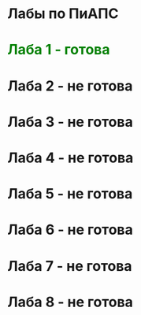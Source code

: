 # Лабы по ПиАПС
# <span style="color:green">Лаба 1 - готова</span>
# Лаба 2 - не готова
# Лаба 3 - не готова
# Лаба 4 - не готова
# Лаба 5 - не готова
# Лаба 6 - не готова
# Лаба 7 - не готова
# Лаба 8 - не готова
